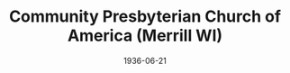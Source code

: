 ---
date: &id001 1936-06-21
end_date: null
location:
  address: American Legion Hall
  city: Merrill
  state: WI
minister:
- end: null
  name: Arthur Perkins
  start: 1936-01-01
  type: Pastor
ministers:
- Arthur Perkins
name: Community Presbyterian Church of America
names:
- end: 1938-02-17
  name: Community Presbyterian Church of America
  start: 1936-06-21
origination_date: *id001
raw_data: "WI Merrill\nCommunity Presbyterian Church of America  (June 21, 1936\u2013\
  February 17, 1938)\nAmerican Legion Hall\n(withdrew to the Bible Presbyterian Church,\
  \ 1937)\nPastor: Arthur Perkins, 1936"
received_from: null
states:
- WI
status:
  active: false
  end_date: 1937-01-01
  reason: withdrawal
  received_from: null
  withdrawal_to: Bible Presbyterian Church
title: Community Presbyterian Church of America (Merrill WI)
year_established:
- 1936

---